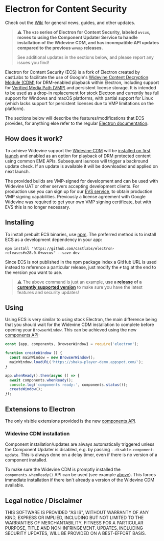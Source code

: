 # Electron for Content Security

Check out the [Wiki](../../wiki) for general news, guides, and other updates.

> :warning: **The `v16` series of Electron for Content Security, labeled `wvcus`, moves to using the Component Updater Service to handle installation of the Widevine CDM, and has incompatible API updates compared to the previous `wvvmp` releases.**
>
> See additional updates in the sections below, and please report any issues you find!

Electron for Content Security (ECS) is a fork of Electron created by castLabs to facilitate the use of Google's [Widevine Content Decryption Module (CDM)](../../wiki/CDM) for DRM-enabled playback within Electron, including support for [Verified Media Path (VMP)](../../wiki/VMP) and persistent license storage. It is intended to be used as a drop-in replacement for stock Electron and currently has full support for Windows and macOS platforms, with partial support for Linux (which lacks support for persistent licenses due to VMP limitations on the platform).

The sections below will describe the features/modifications that ECS provides, for anything else refer to the regular [Electron documentation](https://www.electronjs.org/docs).

## How does it work?

To achieve Widevine support the [Widevine CDM](../../wiki/CDM) will be [installed on first launch](#widevine-cdm-installation) and enabled as an option for playback of DRM protected content using common EME APIs. Subsequent launces will trigger a backround update check. If an update is available it will be downloaded and applied on next launch.

The provided builds are VMP-signed for development and can be used with Widevine UAT or other servers accepting development clients. For production use you can sign up for our [EVS service](../../wiki/EVS), to obtain production VMP signing capabilities. Previously a license agreement with Google Widevine was required to get your own VMP signing certificate, but with EVS this is no longer necessary.

## Installing

To install prebuilt ECS binaries, use [npm](https://docs.npmjs.com/). The preferred method is to install ECS as a development dependency in your app:

```
npm install "https://github.com/castlabs/electron-releases#v28.0.0+wvcus" --save-dev
```

Since ECS is not published in the npm package index a GitHub URL is used instead to reference a particular release, just modify the `#` tag at the end to the version you want to use.

> :warning: The above command is just an example, **use a [release](https://github.com/castlabs/electron-releases/releases) of a [currently supported version](https://github.com/castlabs/electron-releases/wiki#supported-versions)** to make sure you have the latest features and security updates!

## Using

Using ECS is very similar to using stock Electron, the main difference being that you should wait for the Widevine CDM installation to complete before opening your `BrowserWindow`. This can be achieved using the new [components API](docs/api/components.md):

```javascript
const {app, components, BrowserWindow} = require('electron');

function createWindow () {
  const mainWindow = new BrowserWindow();
  mainWindow.loadURL('https://shaka-player-demo.appspot.com/');
}

app.whenReady().then(async () => {
  await components.whenReady();
  console.log('components ready:', components.status());
  createWindow();
});
```

## Extensions to Electron

The only visible extensions provided is the new [components API](docs/api/components.md).

### Widevine CDM installation

Component installation/updates are always automatically triggered unless the Component Updater is disabled, e.g. by passing `--disable-component-update`. This is always done on a delay timer, even if there is no version of a component installed.

To make sure the Widevine CDM is promptly installed the `components.whenReady()` API can be used (see example [above](#using)). This forces immediate installation if there isn't already a version of the Widevine CDM available.

## Legal notice / Disclaimer

THIS SOFTWARE IS PROVIDED "AS IS", WITHOUT WARRANTY OF ANY KIND, EXPRESS OR IMPLIED, INCLUDING BUT NOT LIMITED TO THE WARRANTIES OF MERCHANTABILITY, FITNESS FOR A PARTICULAR PURPOSE, TITLE AND NON-INFRINGEMENT. UPDATES, INCLUDING SECURITY UPDATES, WILL BE PROVIDED ON A BEST-EFFORT BASIS.
